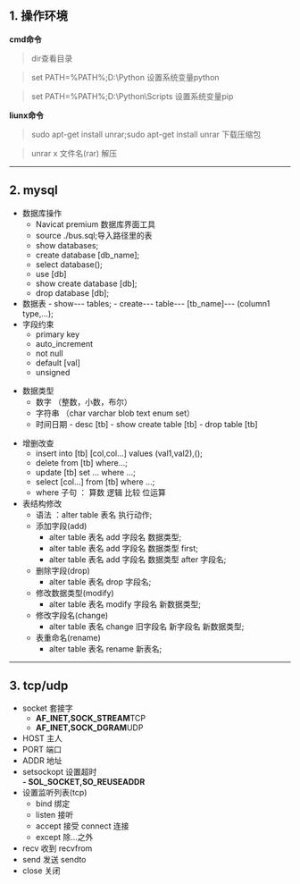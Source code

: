 ## 1. 操作环境

**cmd命令**

>dir查看目录

>set PATH=%PATH%;D:\Python   设置系统变量python

>set PATH=%PATH%;D:\Python\Scripts  设置系统变量pip

**liunx命令**

>sudo apt-get install unrar;sudo apt-get install unrar 下载压缩包

>unrar x 文件名(rar) 解压
---

## 2. mysql
    
   * 数据库操作
     - Navicat premium 数据库界面工具
     - source ./bus.sql;导入路径里的表
     - show databases;
     - create database  [db_name];
     - select database();
     - use [db]
     - show create database [db];
     - drop database [db];
   * 数据表
    - show--- tables;
    - create--- table--- [tb_name]--- (column1 type,...);
   * 字段约束
	   - primary key
	   -  auto_increment
	   -  not null
	   -  default [val]
	   -  unsigned
   - 数据类型
       - 数字 （整数，小数，布尔）
       - 字符串 （char varchar blob text enum set）
       - 时间日期
    - desc [tb]
    -  show create table [tb]
    - drop table [tb]
* 增删改查
   - insert into [tb] [col,col...] values (val1,val2),();
   - delete from [tb] where...;
   - update [tb] set ... where ...;
   - select [col...] from  [tb] where ...;
   - where 子句 ： 算数  逻辑  比较  位运算
* 表结构修改
     - 语法 ：alter table 表名 执行动作;
     - 添加字段(add)
       - alter table 表名 add 字段名 数据类型;
       - alter table 表名 add 字段名 数据类型 first;
       - alter table 表名 add 字段名 数据类型 after 字段名;
     - 删除字段(drop)
        - alter table 表名 drop 字段名;
     - 修改数据类型(modify)
        - alter table 表名 modify 字段名 新数据类型;
     - 修改字段名(change)
        - alter table 表名 change 旧字段名 新字段名 新数据类型;
     - 表重命名(rename)
        - alter table 表名 rename 新表名;

---

## 3. tcp/udp
- socket      套接字
  - **AF_INET,SOCK_STREAM**TCP
  - **AF_INET,SOCK_DGRAM**UDP
- HOST        主人
- PORT        端口
- ADDR        地址
- setsockopt  设置超时  
  **- SOL_SOCKET,SO_REUSEADDR**
- 设置监听列表(tcp)
	- bind        绑定
	- listen      接听
	- accept      接受  connect  连接
	- except      除...之外
- recv        收到   recvfrom
- send        发送   sendto
- close       关闭
